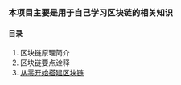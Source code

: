 ### 本项目主要是用于自己学习区块链的相关知识
#### 目录
  1. 区块链原理简介
  2. 区块链要点诠释
  3. [从零开始搭建区块链](https://github.com/Lubovzcw/Blockchain/blob/master/Blockchain.py)
